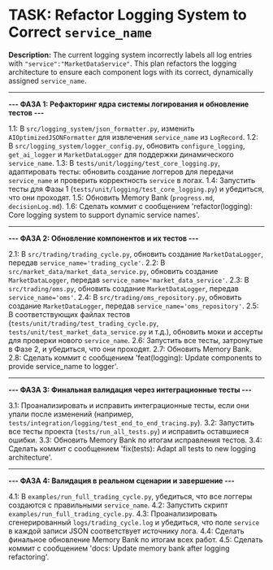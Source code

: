 # TASK: Refactor Logging System to Correct `service_name`

**Description:** The current logging system incorrectly labels all log entries with `"service":"MarketDataService"`. This plan refactors the logging architecture to ensure each component logs with its correct, dynamically assigned `service_name`.

---

**--- ФАЗА 1: Рефакторинг ядра системы логирования и обновление тестов ---**

1.1: В `src/logging_system/json_formatter.py`, изменить `AIOptimizedJSONFormatter` для извлечения `service_name` из `LogRecord`.
1.2: В `src/logging_system/logger_config.py`, обновить `configure_logging`, `get_ai_logger` и `MarketDataLogger` для поддержки динамического `service_name`.
1.3: В `tests/unit/logging/test_core_logging.py`, адаптировать тесты: обновить создание логгеров для передачи `service_name` и проверить корректность `service` в логах.
1.4: Запустить тесты для Фазы 1 (`tests/unit/logging/test_core_logging.py`) и убедиться, что они проходят.
1.5: Обновить Memory Bank (`progress.md`, `decisionLog.md`).
1.6: Сделать коммит с сообщением 'refactor(logging): Core logging system to support dynamic service names'.

---

**--- ФАЗА 2: Обновление компонентов и их тестов ---**

2.1: В `src/trading/trading_cycle.py`, обновить создание `MarketDataLogger`, передав `service_name='trading_cycle'`.
2.2: В `src/market_data/market_data_service.py`, обновить создание `MarketDataLogger`, передав `service_name='market_data_service'`.
2.3: В `src/trading/oms.py`, обновить создание `MarketDataLogger`, передав `service_name='oms'`.
2.4: В `src/trading/oms_repository.py`, обновить создание `MarketDataLogger`, передав `service_name='oms_repository'`.
2.5: В соответствующих файлах тестов (`tests/unit/trading/test_trading_cycle.py`, `tests/unit/test_market_data_service.py` и т.д.), обновить моки и ассерты для проверки нового `service_name`.
2.6: Запустить все тесты, затронутые в Фазе 2, и убедиться, что они проходят.
2.7: Обновить Memory Bank.
2.8: Сделать коммит с сообщением 'feat(logging): Update components to provide service_name to logger'.

---

**--- ФАЗА 3: Финальная валидация через интеграционные тесты ---**

3.1: Проанализировать и исправить интеграционные тесты, если они упали после изменений (например, `tests/integration/logging/test_end_to_end_tracing.py`).
3.2: Запустить все тесты проекта (`tests/run_all_tests.py`) и исправить оставшиеся ошибки.
3.3: Обновить Memory Bank по итогам исправления тестов.
3.4: Сделать коммит с сообщением 'fix(tests): Adapt all tests to new logging architecture'.

---

**--- ФАЗА 4: Валидация в реальном сценарии и завершение ---**

4.1: В `examples/run_full_trading_cycle.py`, убедиться, что все логгеры создаются с правильными `service_name`.
4.2: Запустить скрипт `examples/run_full_trading_cycle.py`.
4.3: Проанализировать сгенерированный `logs/trading_cycle.log` и убедиться, что поле `service` в каждой записи JSON соответствует источнику лога.
4.4: Сделать финальное обновление Memory Bank по итогам всех работ.
4.5: Сделать коммит с сообщением 'docs: Update memory bank after logging refactoring'.